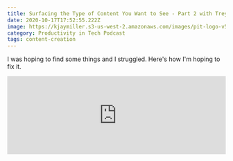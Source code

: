 ```yaml
---
title: Surfacing the Type of Content You Want to See - Part 2 with Trey Hunner
date: 2020-10-17T17:52:55.222Z
image: https://kjaymiller.s3-us-west-2.amazonaws.com/images/pit-logo-v5.jpg
category: Productivity in Tech Podcast
tags: content-creation
---
```


I was hoping to find some things and I struggled. Here's how I'm hoping to fix it.
<iframe width="100%" height="180" frameborder="no" scrolling="no" seamless src="https://share.transistor.fm/e/829157a9"></iframe>
